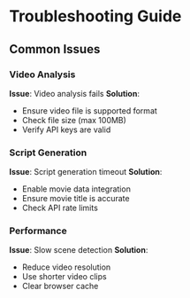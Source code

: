 # Troubleshooting Guide

## Common Issues

### Video Analysis

**Issue**: Video analysis fails
**Solution**: 
- Ensure video file is supported format
- Check file size (max 100MB)
- Verify API keys are valid

### Script Generation

**Issue**: Script generation timeout
**Solution**:
- Enable movie data integration
- Ensure movie title is accurate
- Check API rate limits

### Performance

**Issue**: Slow scene detection
**Solution**:
- Reduce video resolution
- Use shorter video clips
- Clear browser cache